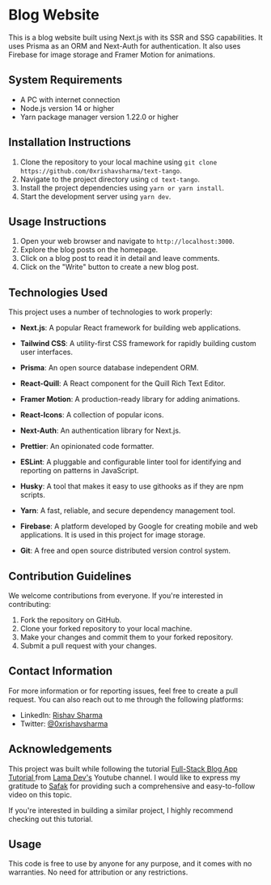 # Blog Website

This is a blog website built using Next.js with its SSR and SSG capabilities. It uses Prisma as an ORM and Next-Auth for authentication. It also uses Firebase for image storage and Framer Motion for animations.

## System Requirements

- A PC with internet connection
- Node.js version 14 or higher
- Yarn package manager version 1.22.0 or higher

## Installation Instructions

1. Clone the repository to your local machine using `git clone https://github.com/0xrishavsharma/text-tango`.
2. Navigate to the project directory using `cd text-tango`.
3. Install the project dependencies using `yarn or yarn install`.
4. Start the development server using `yarn dev`.

## Usage Instructions

1. Open your web browser and navigate to `http://localhost:3000`.
2. Explore the blog posts on the homepage.
3. Click on a blog post to read it in detail and leave comments.
4. Click on the "Write" button to create a new blog post.

## Technologies Used

This project uses a number of technologies to work properly:

- **Next.js**: A popular React framework for building web applications.
- **Tailwind CSS**: A utility-first CSS framework for rapidly building custom user interfaces.
- **Prisma**: An open source database independent ORM.
- **React-Quill**: A React component for the Quill Rich Text Editor.
- **Framer Motion**: A production-ready library for adding animations.
- **React-Icons**: A collection of popular icons.
- **Next-Auth**: An authentication library for Next.js.
- **Prettier**: An opinionated code formatter.
- **ESLint**: A pluggable and configurable linter tool for identifying and reporting on patterns in JavaScript.
- **Husky**: A tool that makes it easy to use githooks as if they are npm scripts.

- **Yarn**: A fast, reliable, and secure dependency management tool.
- **Firebase**: A platform developed by Google for creating mobile and web applications. It is used in this project for image storage.
- **Git**: A free and open source distributed version control system.

## Contribution Guidelines

We welcome contributions from everyone. If you're interested in contributing:

1. Fork the repository on GitHub.
2. Clone your forked repository to your local machine.
3. Make your changes and commit them to your forked repository.
4. Submit a pull request with your changes.

## Contact Information

For more information or for reporting issues, feel free to create a pull request. You can also reach out to me through the following platforms:

- LinkedIn: [Rishav Sharma](https://www.linkedin.com/in/0xrishavsharma/)
- Twitter: [@0xrishavsharma](https://twitter.com/0xrishavsharma)

## Acknowledgements

This project was built while following the tutorial [Full-Stack Blog App Tutorial ](https://www.youtube.com/watch?v=DpYE5zPDRVQ&t=2366s) from [Lama Dev's](https://www.youtube.com/@LamaDev) Youtube channel. I would like to express my gratitude to [Safak](https://github.com/safak) for providing such a comprehensive and easy-to-follow video on this topic.

If you're interested in building a similar project, I highly recommend checking out this tutorial.

## Usage

This code is free to use by anyone for any purpose, and it comes with no warranties. No need for attribution or any restrictions.
